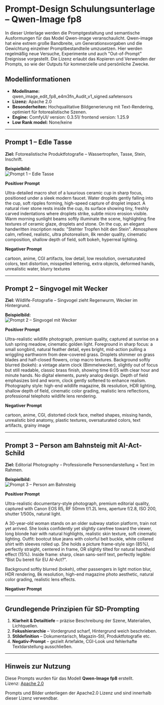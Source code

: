 # Prompt-Design Schulungsunterlage – Qwen-Image fp8


In dieser Unterlage werden die Promptgestaltung und semantische Ausformungen für das Model Qwen-image 
veranschaulicht. Qwen-image hat eine extrem große Bandbreite, um Generationsvorgaben und die Gewichtung
einzelner Promptbestandteile umzusetzen. Hier werden regelmäßig neue Versuche, Experimente und auch 
"Out-of-Prompt" Ereignisse vorgestellt. Die Lizenz erlaubt das Kopieren und Verwenden der Prompts, so wie der 
Outputs für kommerzielle und persönliche Zwecke.


## Modellinformationen
- **Modellname:** qwen_image_edit_fp8_e4m3fn_Audit_v1_signed.safetensors  
- **Lizenz:** Apache 2.0  
- **Besonderheiten:** Hochqualitative Bildgenerierung mit Text-Rendering, optimiert für fotorealistische Szenen.
- **Engine:** ComfyUI/ version: 0.3.51/ frontend version: 1.25.9
- **Low Rank model:** None/keine 

---

## Prompt 1 – Edle Tasse
**Ziel:** Fotorealistische Produktfotografie – Wassertropfen, Tasse, Stein, Inschrift.

**Beispielbild:**  
![Prompt 1 – Edle Tasse](images/prompt1_edle_tasse.png)

**Positiver Prompt**

Ultra-detailed macro shot of a luxurious ceramic cup in sharp focus, positioned under a sleek modern faucet. 
Water droplets gently falling into the cup, soft ripples forming, high-speed capture of droplet impact. 
A natural river stone rests inside the cup, its surface showing tiny, freshly carved indentations where droplets strike, 
subtle micro erosion visible. Warm morning sunlight beams softly illuminate the scene, highlighting fine textures of ceramic glaze, 
droplets and stone. On the cup, an elegant handwritten inscription reads: "Stehter Tropfen hölt den Stein". Atmosphere calm, refined, 
realistic, ultra photorealism, 8k render quality, cinematic composition, shallow depth of field, soft bokeh, hyperreal lighting.


**Negativer Prompt**

cartoon, anime, CGI artifacts, low detail, low resolution, oversaturated colors, text distortion, misspelled lettering, 
extra objects, deformed hands, unrealistic water, blurry textures

---

## Prompt 2 – Singvogel mit Wecker
**Ziel:** Wildlife-Fotografie – Singvogel zieht Regenwurm, Wecker im Hintergrund.

**Beispielbild:**  
![Prompt 2 – Singvogel mit Wecker](images/prompt2_singvogel_wecker.png)

**Positiver Prompt**

Ultra-realistic wildlife photograph, premium quality, captured at sunrise on a lush spring meadow, cinematic golden light. 
Foreground in sharp focus: a small songbird, natural feather detail, eyes bright, mid-action pulling a wriggling earthworm from dew-covered grass. 
Droplets shimmer on grass blades and half-closed flowers, crisp macro textures. Background softly blurred (bokeh): a vintage alarm clock (Bimmelwecker), 
slightly out of focus but still readable, classic brass finish, showing time 6:05 with clear hour and minute hands. 
No digital elements, purely analog design. Depth of field emphasizes bird and worm, clock gently softened to enhance realism. 
Photography style: high-end wildlife magazine, 8k resolution, HDR lighting, shallow depth of field, cinematic color grading, 
realistic lens reflections, professional telephoto wildlife lens rendering.


**Negativer Prompt**


cartoon, anime, CGI, distorted clock face, melted shapes, missing hands, unrealistic bird anatomy, 
plastic textures, oversaturated colors, text artifacts, grainy image

---

## Prompt 3 – Person am Bahnsteig mit AI-Act-Schild
**Ziel:** Editorial Photography – Professionelle Personendarstellung + Text im Rahmen.

**Beispielbild:**  
![Prompt 3 – Person am Bahnsteig](images/prompt3_person_bahnsteig.png)

**Positiver Prompt**

Ultra-realistic documentary-style photograph, premium editorial quality, captured with Canon EOS R5, RF 50mm f/1.2L lens, aperture f/2.8, ISO 200, shutter 1/500s, natural light.

A 30-year-old woman stands on an older subway station platform, train not yet arrived. She looks confidently yet slightly carefree toward the viewer, 
long blonde hair with natural highlights, realistic skin texture, soft cinematic lighting. Outfit: bootcut blue jeans with colorful belt buckle, white collared shirt with sleeves rolled up. 
She holds a picture frame-style sign (85%), perfectly straight, centered in frame, OR slightly tilted for natural handheld effect (15%). Inside frame: sharp, clean sans-serif text, 
perfectly legible: "Bist Du bereit für EU AI-Act?". 

Background softly blurred (bokeh), other passengers in light motion blur, HDR rendering, 8k resolution, high-end magazine photo aesthetic, natural color grading, realistic lens effects.


**Negativer Prompt**


---

## Grundlegende Prinzipien für SD-Prompting
1. **Klarheit & Detailtiefe** – präzise Beschreibung der Szene, Materialien, Lichtquellen.  
2. **Fokushierarchie** – Vordergrund scharf, Hintergrund weich beschrieben.  
3. **Stildefinition** – Dokumentarisch, Magazin-Stil, Produktfotografie etc.  
4. **Negativ-Prompt** – gezielt Artefakte, CGI-Look und fehlerhafte Textdarstellung ausschließen.  

---

## Hinweis zur Nutzung
Diese Prompts wurden für das Modell **Qwen-Image fp8** erstellt.  
Lizenz: [Apache 2.0](https://www.apache.org/licenses/LICENSE-2.0)  


Prompts und Bilder unterliegen der Apache2.0 Lizenz und sind innerhalb dieser Lizenz verwendbar.
